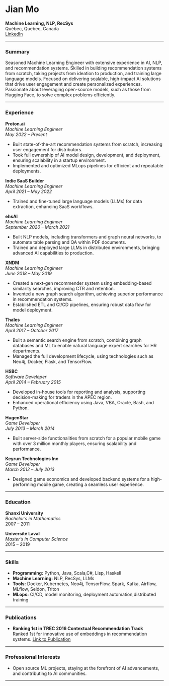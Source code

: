 # Jian Mo
**Machine Learning, NLP, RecSys**  
Québec, Quebec, Canada  
[LinkedIn](https://www.linkedin.com/in/jian-mo-298350104)

---

### Summary
Seasoned Machine Learning Engineer with extensive experience in AI, NLP, and recommendation systems. Skilled in building recommendation systems from scratch, taking projects from ideation to production, and training large language models. Focused on delivering scalable, high-impact AI solutions that drive user engagement and create personalized experiences. Passionate about leveraging open-source models, such as those from Hugging Face, to solve complex problems efficiently.

---

### Experience

**Proton.ai**  
*Machine Learning Engineer*  
_May 2022 – Present_

- Built state-of-the-art recommendation systems from scratch, increasing user engagement for distributors.
- Took full ownership of AI model design, development, and deployment, ensuring scalability in a startup environment.
- Implemented and optimized MLops pipelines for efficient and repeatable deployments.


**Indie SaaS Builder**  
*Machine Learning Engineer*  
_April 2021 – May 2022_

- Trained and fine-tuned large language models (LLMs) for data extraction, enhancing SaaS workflows.

**ehsAI**  
*Machine Learning Engineer*  
_September 2020 – March 2021_

- Built NLP models, including transformers and graph neural networks, to automate table parsing and QA within PDF documents.
- Trained and deployed large LLMs in distributed environments, bringing advanced AI capabilities to production.

**XNDM**  
*Machine Learning Engineer*  
_June 2018 – May 2019_

- Created a next-gen recommender system using embedding-based similarity searches, improving CTR and retention.
- Invented a new graph search algorithm, achieving superior performance in recommendation systems.
- Established ETL and CI/CD pipelines, ensuring robust data flow for model deployment.

**Thales**  
*Machine Learning Engineer*  
_April 2017 – October 2017_

- Built a semantic search engine from scratch, combining graph databases and ML to enable natural language expert searches for HR departments.
- Managed the full development lifecycle, using technologies such as Neo4j, Docker, Flask, and TensorFlow.

**HSBC**  
*Software Developer*  
_April 2014 – February 2015_

- Developed in-house tools for reporting and analysis, supporting decision-making for traders in the APEC region.
- Enhanced operational efficiency using Java, VBA, Oracle, Bash, and Python.

**HugenStar**  
*Game Developer*  
_July 2013 – March 2014_

- Built server-side functionalities from scratch for a popular mobile game with over 3 million monthly players, ensuring scalability and performance.

**Keyrun Technologies Inc**  
*Game Developer*  
_March 2012 – July 2013_

- Designed game economics and developed backend systems for a high-performing mobile game, creating a seamless user experience.

---

### Education

**Shanxi University**  
_Bachelor’s in Mathematics_  
2007 – 2011  

**Université Laval**  
_Master’s in Computer Science_  
2015 – 2019  

---

### Skills

- **Programming:** Python, Java, Scala,C#, Lisp, Haskell
- **Machine Learning:** NLP, RecSys, LLMs
- **Tools:** Docker, Kubernetes, Neo4j, TensorFlow, Spark, Kafka, Airflow, MLflow, Seldon, Triton
- **MLops:** CI/CD, model monitoring, deployment automation,distributed training

---

### Publications

- **Ranking 1st in TREC 2016 Contextual Recommendation Track**  
  Ranked 1st for innovative use of embeddings in recommendation systems. [Link to Publication](http://trec.nist.gov/pubs/trec25/papers/LavalLakehead-CX.pdf)

---

### Professional Interests

- Open source ML projects, staying at the forefront of AI advancements, and contributing to AI communities.

---
